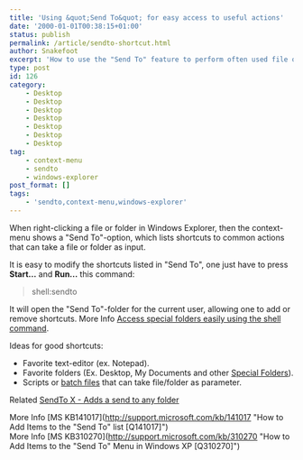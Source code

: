 ```yaml
---
title: 'Using &quot;Send To&quot; for easy access to useful actions'
date: '2000-01-01T00:38:15+01:00'
status: publish
permalink: /article/sendto-shortcut.html
author: Snakefoot
excerpt: 'How to use the "Send To" feature to perform often used file operations.'
type: post
id: 126
category:
    - Desktop
    - Desktop
    - Desktop
    - Desktop
    - Desktop
    - Desktop
    - Desktop
tag:
    - context-menu
    - sendto
    - windows-explorer
post_format: []
tags:
    - 'sendto,context-menu,windows-explorer'
---
```

When right-clicking a file or folder in Windows Explorer, then the context-menu shows a "Send To"-option, which lists shortcuts to common actions that can take a file or folder as input.  
  
 It is easy to modify the shortcuts listed in "Send To", one just have to press **Start...** and **Run...** this command:

> shell:sendto

 It will open the "Send To"-folder for the current user, allowing one to add or remove shortcuts. More Info [Access special folders easily using the shell command](/article/winnt-shell-keyword.html).  
  
 Ideas for good shortcuts:
- Favorite text-editor (ex. Notepad).
- Favorite folders (Ex. Desktop, My Documents and other [Special Folders](/article/windows-special-folders.html)).
- Scripts or [batch files](/article/batch-file.html) that can take file/folder as parameter.
 
 Related [SendTo X - Adds a send to any folder](/article/win95-power-toys.html)  
  
 More Info [MS KB141017](http://support.microsoft.com/kb/141017 "How to Add Items to the "Send To" list [Q141017]")  
 More Info [MS KB310270](http://support.microsoft.com/kb/310270 "How to Add Items to the "Send To" Menu in Windows XP [Q310270]")  